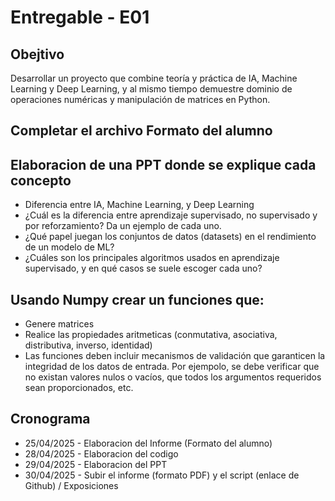 # Entregable - E01

## Obejtivo
Desarrollar un proyecto que combine teoría y práctica de IA, Machine Learning y Deep Learning, y al mismo tiempo demuestre dominio de operaciones numéricas y manipulación de matrices en Python.

## Completar el archivo Formato del alumno

## Elaboracion de una PPT donde se explique cada concepto

- Diferencia entre IA, Machine Learning, y Deep Learning
- ¿Cuál es la diferencia  entre aprendizaje supervisado, no supervisado y por reforzamiento? Da un ejemplo de cada uno.
- ¿Qué papel juegan los conjuntos de datos (datasets) en el rendimiento de un modelo de ML?
- ¿Cuáles son los principales algoritmos usados en aprendizaje supervisado, y en qué casos se suele escoger cada uno?


## Usando Numpy crear un funciones que:
- Genere matrices
- Realice las propiedades aritmeticas (conmutativa, asociativa, distributiva, inverso, identidad)
- Las funciones deben incluir mecanismos de validación que garanticen la integridad de los datos de entrada. Por ejempolo, se debe verificar que no existan valores nulos o vacíos, que todos los argumentos requeridos sean proporcionados, etc.


## Cronograma
- 25/04/2025 - Elaboracion del Informe (Formato del alumno)
- 28/04/2025 - Elaboracion del codigo
- 29/04/2025 - Elaboracion del PPT
- 30/04/2025 - Subir el informe (formato PDF) y el script (enlace de Github) / Exposiciones
